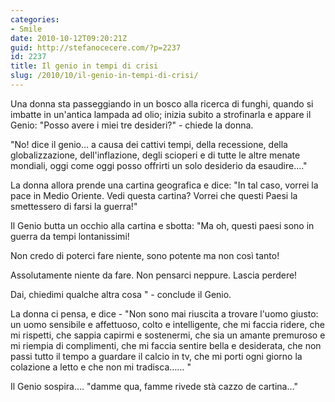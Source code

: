 ```yaml
---
categories:
- Smile
date: 2010-10-12T09:20:21Z
guid: http://stefanocecere.com/?p=2237
id: 2237
title: Il genio in tempi di crisi
slug: /2010/10/il-genio-in-tempi-di-crisi/
---
```


Una donna sta passeggiando in un bosco alla ricerca di funghi, quando si imbatte in un'antica lampada ad olio; inizia subito a strofinarla e appare il Genio: "Posso avere i miei tre desideri?" - chiede la donna.
  
"No! dice il genio… a causa dei cattivi tempi, della recessione, della globalizzazione, dell'inflazione, degli scioperi e di tutte le altre menate mondiali, oggi come oggi posso offrirti un solo desiderio da esaudire…."

La donna allora prende una cartina geografica e dice: "In tal caso, vorrei la pace in Medio Oriente. Vedi questa cartina? Vorrei che questi Paesi la smettessero di farsi la guerra!"

Il Genio butta un occhio alla cartina e sbotta: "Ma oh, questi paesi sono in guerra da tempi lontanissimi!
  
Non credo di poterci fare niente, sono potente ma non così tanto!
  
Assolutamente niente da fare. Non pensarci neppure. Lascia perdere!
  
Dai, chiedimi qualche altra cosa " - conclude il Genio.

La donna ci pensa, e dice - "Non sono mai riuscita a trovare l'uomo giusto: un uomo sensibile e affettuoso, colto e intelligente, che mi faccia ridere, che mi rispetti, che sappia capirmi e sostenermi, che sia un amante premuroso e mi riempia di complimenti, che mi faccia sentire bella e desiderata, che non passi tutto il tempo a guardare il calcio in tv, che mi porti ogni giorno la colazione a letto e che non mi tradisca…… "

Il Genio sospira…. "damme qua, famme rivede stà cazzo de cartina…"